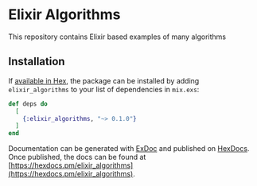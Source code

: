 # Elixir Algorithms

This repository contains Elixir based examples of many algorithms

## Installation

If [available in Hex](https://hex.pm/docs/publish), the package can be installed
by adding `elixir_algorithms` to your list of dependencies in `mix.exs`:

```elixir
def deps do
  [
    {:elixir_algorithms, "~> 0.1.0"}
  ]
end
```

Documentation can be generated with [ExDoc](https://github.com/elixir-lang/ex_doc)
and published on [HexDocs](https://hexdocs.pm). Once published, the docs can
be found at [https://hexdocs.pm/elixir_algorithms](https://hexdocs.pm/elixir_algorithms).


